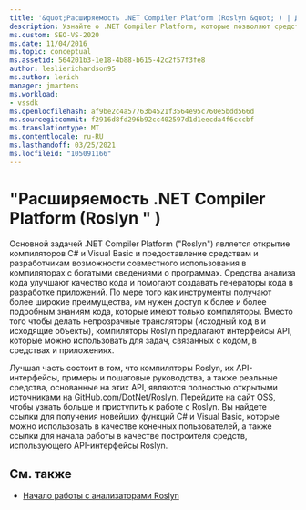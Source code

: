```yaml
---
title: '&quot;Расширяемость .NET Compiler Platform (Roslyn &quot; ) | Документация Майкрософт'
description: Узнайте о .NET Compiler Platform, которые позволяют средствам и разработчикам совместно использовать в компиляторах с богатыми сведениями о программах.
ms.custom: SEO-VS-2020
ms.date: 11/04/2016
ms.topic: conceptual
ms.assetid: 564201b3-1e18-4b88-b615-42c2f57f3fe8
author: leslierichardson95
ms.author: lerich
manager: jmartens
ms.workload:
- vssdk
ms.openlocfilehash: af9be2c4a57763b4521f3564e95c760e5bdd566d
ms.sourcegitcommit: f2916d8fd296b92cc402597d1d1eecda4f6cccbf
ms.translationtype: MT
ms.contentlocale: ru-RU
ms.lasthandoff: 03/25/2021
ms.locfileid: "105091166"
---
```

# <a name="net-compiler-platform-quotroslynquot-extensibility"></a>&quot;Расширяемость .NET Compiler Platform (Roslyn &quot; )
Основной задачей .NET Compiler Platform ("Roslyn") является открытие компиляторов C# и Visual Basic и предоставление средствам и разработчикам возможности совместного использования в компиляторах с богатыми сведениями о программах. Средства анализа кода улучшают качество кода и помогают создавать генераторы кода в разработке приложений. По мере того как инструменты получают более широкие преимущества, им нужен доступ к более и более подробным знаниям кода, которые имеют только компиляторы. Вместо того чтобы делать непрозрачные трансляторы (исходный код в и исходящие объекты), компиляторы Roslyn предлагают интерфейсы API, которые можно использовать для задач, связанных с кодом, в средствах и приложениях.

 Лучшая часть состоит в том, что компиляторы Roslyn, их API-интерфейсы, примеры и пошаговые руководства, а также реальные средства, основанные на этих API, являются полностью открытыми источниками на [GitHub.com/DotNet/Roslyn](https://github.com/dotnet/Roslyn). Перейдите на сайт OSS, чтобы узнать больше и приступить к работе с Roslyn. Вы найдете ссылки для получения новейших функций C# и Visual Basic, которые можно использовать в качестве конечных пользователей, а также ссылки для начала работы в качестве построителя средств, использующего API-интерфейсы Roslyn.

## <a name="see-also"></a>См. также
- [Начало работы с анализаторами Roslyn](../extensibility/getting-started-with-roslyn-analyzers.md)
